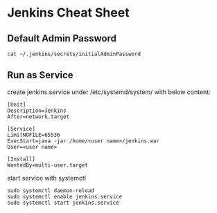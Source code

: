# Jenkins Cheat Sheet

## Default Admin Password
```
cat ~/.jenkins/secrets/initialAdminPassword
```

## Run as Service

create jenkins.service under /etc/systemd/system/ with below content:
```
[Unit]
Description=Jenkins
After=network.target

[Service]
LimitNOFILE=65536
ExecStart=java -jar /home/<user name>/jenkins.war
User=<user name>

[Install]
WantedBy=multi-user.target

```

start service with systemctl
```
sudo systemctl daemon-reload
sudo systemctl enable jenkins.service
sudo systemctl start jenkins.service
```